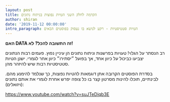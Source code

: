 ```yaml
---
layout: post
title: הקדמה לחלק השני הטיות נפוצות בניתוח נתונים
author: shiran
date: '2019-11-12 00:00:00'
intro_paragraph: הטיות סטטיסטיות - רקע לנושא בו נעסוק בפוסטים הבאים
---
```

**האם DATA זה התשובה להכל? לא!**

רב הנסתר על הגלוי! טעויות בפרשנות וניתוח נתונים הן עיניין נפוץ. 
פעמים רבות הנתונים יצביעו כביכול על כיוון אחד, אך בפועל ״יסתירו״ כיוון אחר לגמרי. 
ישנן הטיות סטטיסטיות רבות שיש להיזהר מהן.

בסדרת הפוסטים הקרובה אתן דוגמאות להטיות נפוצות, כך שנלמד להימנע מהם.
לבינתיים, תוכלו להינות מסרטון קצר בו כל צופה יפרש אחרת לגמרי את אותם נתונים (ויזואלים):

https://www.youtube.com/watch?v=suJTeDiqb3E 



